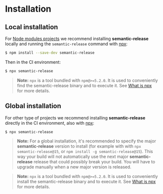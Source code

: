# Installation

## Local installation

For [Node modules projects](https://docs.npmjs.com/getting-started/creating-node-modules) we recommend installing **semantic-release** locally and running the `semantic-release` command with [npx](https://www.npmjs.com/package/npx):

```bash
$ npm install --save-dev semantic-release
```

Then in the CI environment:

```bash
$ npx semantic-release
```

> **Note:** `npx` is a tool bundled with `npm@>=5.2.0`. It is used to conveniently find the semantic-release binary and to execute it. See [What is npx](../05-support/FAQ.md#what-is-npx) for more details.

## Global installation

For other type of projects we recommend installing **semantic-release** directly in the CI environment, also with [npx](https://www.npmjs.com/package/npx):

```bash
$ npx semantic-release
```

> **Note:** For a global installation, it's recommended to specify the major **semantic-release** version to install (for example with with `npx semantic-release@15`, or `npm install -g semantic-release@15`). This way your build will not automatically use the next major **semantic-release** release that could possibly break your build. You will have to upgrade manually when a new major version is released.

> **Note:** `npx` is a tool bundled with `npm@>=5.2.0`. It is used to conveniently install the semantic-release binary and to execute it. See [What is npx](../05-support/FAQ.md#what-is-npx) for more details.
